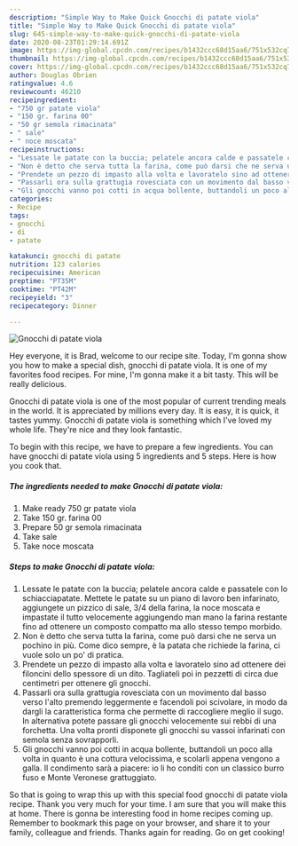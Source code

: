 ```yaml
---
description: "Simple Way to Make Quick Gnocchi di patate viola"
title: "Simple Way to Make Quick Gnocchi di patate viola"
slug: 645-simple-way-to-make-quick-gnocchi-di-patate-viola
date: 2020-08-23T01:29:14.691Z
image: https://img-global.cpcdn.com/recipes/b1432ccc68d15aa6/751x532cq70/gnocchi-di-patate-viola-recipe-main-photo.jpg
thumbnail: https://img-global.cpcdn.com/recipes/b1432ccc68d15aa6/751x532cq70/gnocchi-di-patate-viola-recipe-main-photo.jpg
cover: https://img-global.cpcdn.com/recipes/b1432ccc68d15aa6/751x532cq70/gnocchi-di-patate-viola-recipe-main-photo.jpg
author: Douglas Obrien
ratingvalue: 4.6
reviewcount: 46210
recipeingredient:
- "750 gr patate viola"
- "150 gr. farina 00"
- "50 gr semola rimacinata"
- " sale"
- " noce moscata"
recipeinstructions:
- "Lessate le patate con la buccia; pelatele ancora calde e passatele con lo schiacciapatate. Mettete le patate su un piano di lavoro ben infarinato, aggiungete un pizzico di sale, 3/4 della farina, la noce moscata e impastate il tutto velocemente aggiungendo man mano la farina restante fino ad ottenere un composto compatto ma allo stesso tempo morbido."
- "Non è detto che serva tutta la farina, come può darsi che ne serva un pochino in più. Come dico sempre, è la patata che richiede la farina, ci vuole solo un po&#39; di pratica."
- "Prendete un pezzo di impasto alla volta e lavoratelo sino ad ottenere dei filoncini dello spessore di un dito. Tagliateli poi in pezzetti di circa due centimetri per ottenere gli gnocchi."
- "Passarli ora sulla grattugia rovesciata con un movimento dal basso verso l&#39;alto premendo leggermente e facendoli poi scivolare, in modo da dargli la caratteristica forma che permette di raccogliere meglio il sugo. In alternativa potete passare gli gnocchi velocemente sui rebbi di una forchetta. Una volta pronti disponete gli gnocchi su vassoi infarinati con semola senza sovrapporli."
- "Gli gnocchi vanno poi cotti in acqua bollente, buttandoli un poco alla volta in quanto è una cottura velocissima, e scolarli appena vengono a galla. Il condimento sarà a piacere: io li ho conditi con un classico burro fuso e Monte Veronese grattuggiato."
categories:
- Recipe
tags:
- gnocchi
- di
- patate

katakunci: gnocchi di patate 
nutrition: 123 calories
recipecuisine: American
preptime: "PT35M"
cooktime: "PT42M"
recipeyield: "3"
recipecategory: Dinner

---
```



![Gnocchi di patate viola](https://img-global.cpcdn.com/recipes/b1432ccc68d15aa6/751x532cq70/gnocchi-di-patate-viola-recipe-main-photo.jpg)

Hey everyone, it is Brad, welcome to our recipe site. Today, I'm gonna show you how to make a special dish, gnocchi di patate viola. It is one of my favorites food recipes. For mine, I'm gonna make it a bit tasty. This will be really delicious.

Gnocchi di patate viola is one of the most popular of current trending meals in the world. It is appreciated by millions every day. It is easy, it is quick, it tastes yummy. Gnocchi di patate viola is something which I've loved my whole life. They're nice and they look fantastic.




To begin with this recipe, we have to prepare a few ingredients. You can have gnocchi di patate viola using 5 ingredients and 5 steps. Here is how you cook that.

<!--inarticleads1-->

##### The ingredients needed to make Gnocchi di patate viola:

1. Make ready 750 gr patate viola
1. Take 150 gr. farina 00
1. Prepare 50 gr semola rimacinata
1. Take  sale
1. Take  noce moscata




<!--inarticleads2-->

##### Steps to make Gnocchi di patate viola:

1. Lessate le patate con la buccia; pelatele ancora calde e passatele con lo schiacciapatate. Mettete le patate su un piano di lavoro ben infarinato, aggiungete un pizzico di sale, 3/4 della farina, la noce moscata e impastate il tutto velocemente aggiungendo man mano la farina restante fino ad ottenere un composto compatto ma allo stesso tempo morbido.
1. Non è detto che serva tutta la farina, come può darsi che ne serva un pochino in più. Come dico sempre, è la patata che richiede la farina, ci vuole solo un po&#39; di pratica.
1. Prendete un pezzo di impasto alla volta e lavoratelo sino ad ottenere dei filoncini dello spessore di un dito. Tagliateli poi in pezzetti di circa due centimetri per ottenere gli gnocchi.
1. Passarli ora sulla grattugia rovesciata con un movimento dal basso verso l&#39;alto premendo leggermente e facendoli poi scivolare, in modo da dargli la caratteristica forma che permette di raccogliere meglio il sugo. In alternativa potete passare gli gnocchi velocemente sui rebbi di una forchetta. Una volta pronti disponete gli gnocchi su vassoi infarinati con semola senza sovrapporli.
1. Gli gnocchi vanno poi cotti in acqua bollente, buttandoli un poco alla volta in quanto è una cottura velocissima, e scolarli appena vengono a galla. Il condimento sarà a piacere: io li ho conditi con un classico burro fuso e Monte Veronese grattuggiato.




So that is going to wrap this up with this special food gnocchi di patate viola recipe. Thank you very much for your time. I am sure that you will make this at home. There is gonna be interesting food in home recipes coming up. Remember to bookmark this page on your browser, and share it to your family, colleague and friends. Thanks again for reading. Go on get cooking!
